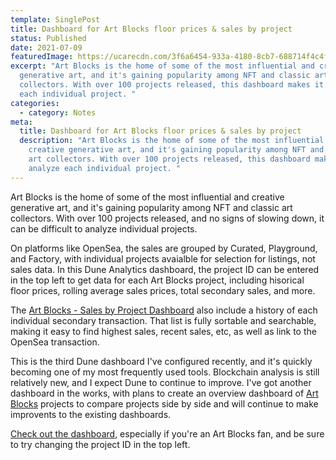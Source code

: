 ```yaml
---
template: SinglePost
title: Dashboard for Art Blocks floor prices & sales by project
status: Published
date: 2021-07-09
featuredImage: https://ucarecdn.com/3f6a6454-933a-4180-8cb7-688714f4c4f1/
excerpt: "Art Blocks is the home of some of the most influential and creative
  generative art, and it's gaining popularity among NFT and classic art
  collectors. With over 100 projects released, this dashboard makes it analyze
  each individual project. "
categories:
  - category: Notes
meta:
  title: Dashboard for Art Blocks floor prices & sales by project
  description: "Art Blocks is the home of some of the most influential and
    creative generative art, and it's gaining popularity among NFT and classic
    art collectors. With over 100 projects released, this dashboard makes it
    analyze each individual project. "
---
```

Art Blocks is the home of some of the most influential and creative generative art, and it's gaining popularity among NFT and classic art collectors. With over 100 projects released, and no signs of slowing down, it can be difficult to analyze individual projects. 

On platforms like OpenSea, the sales are grouped by Curated, Playground, and Factory, with individual projects avaialble for selection for listings, not sales data. In this Dune Analytics dashboard, the project ID can be entered in the top left to get data for each Art Blocks project, including hisorical floor prices, rolling average sales prices, total secondary sales, and more. 

The [Art Blocks - Sales by Project Dashboard](https://duneanalytics.com/rantum/Art-Blocks) also include a history of each individual secondary transaction. That list is fully sortable and searchable, making it easy to find highest sales, recent sales, etc, as well as link to the OpenSea transaction. 

This is the third Dune dashboard I've configured recently, and it's quickly becoming one of my most frequently used tools. Blockchain analysis is still relatively new, and I expect Dune to continue to improve. I've got another dashboard in the works, with plans to create an overview dashboard of [Art Blocks](http://artblocks.io/) projects to compare projects side by side and will continue to make improvents to the existing dashboards. 

[Check out the dashboard](https://duneanalytics.com/rantum/Art-Blocks), especially if you're an Art Blocks fan, and be sure to try changing the project ID in the top left.